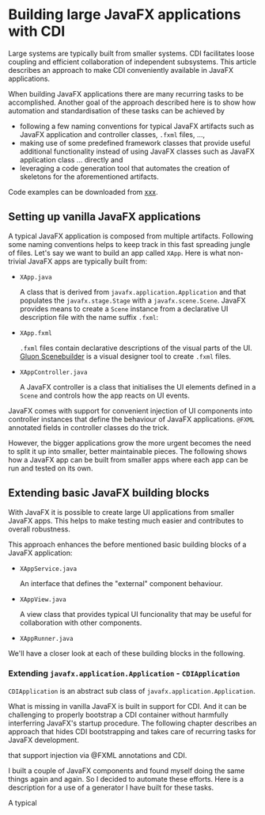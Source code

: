 # Building large JavaFX applications with CDI

Large systems are typically built from smaller systems. CDI facilitates loose coupling and efficient collaboration of independent subsystems. This article describes an approach to make CDI conveniently available in JavaFX applications.

When building JavaFX applications there are many recurring tasks to be accomplished. Another goal of the approach described here is to show how automation and standardisation of these tasks can be achieved by
* following a few naming conventions for typical JavaFX artifacts such as JavaFX application and controller classes, ```.fxml``` files, ...,
* making use of some predefined framework classes that provide useful additional functionality instead of using JavaFX classes such as JavaFX application class ... directly and
* leveraging a code generation tool that automates the creation of skeletons for the aforementioned artifacts.

Code examples can be downloaded from [xxx](xxx).

## Setting up vanilla JavaFX applications

A typical JavaFX application is composed from multiple artifacts. Following some naming conventions helps to keep track in this fast spreading jungle of files. Let's say we want to build an app called ```XApp```. Here is what non-trivial JavaFX apps are typically built from:

* ```XApp.java```

  A class that is derived from ```javafx.application.Application``` and that populates the ```javafx.stage.Stage``` with a ```javafx.scene.Scene```. JavaFX provides means to create a ```Scene``` instance from a declarative UI description file with the name suffix ```.fxml```: 

* ```XApp.fxml```
 
   ```.fxml``` files contain declarative descriptions of the visual parts of the UI. [Gluon Scenebuilder](https://gluonhq.com/products/scene-builder/) is a visual designer tool to create ```.fxml``` files.

* ```XAppController.java```

  A JavaFX controller is a class that initialises the UI elements defined in a ```Scene``` and controls how the app reacts on UI events.

JavaFX comes with support for convenient injection of UI components into controller instances that define the behaviour of JavaFX applications. ```@FXML``` annotated fields in controller classes do the trick. 

However, the bigger applications grow the more urgent becomes the need to split it up into smaller, better maintainable pieces. The following shows how a JavaFX app can be built from smaller apps where each app can be run and tested on its own.

## Extending basic JavaFX building blocks

With JavaFX it is possible to create large UI applications from smaller JavaFX apps. This helps to make testing much easier and contributes to overall robustness.

This approach enhances the before mentioned basic building blocks of a JavaFX application:

* ```XAppService.java```

  An interface that defines the "external" component behaviour.

* ```XAppView.java```

  A view class that provides typical UI funcionality that may be useful for collaboration with other components.

* ```XAppRunner.java```

We'll have a closer look at each of these building blocks in the following.

### Extending ```javafx.application.Application``` -  ```CDIApplication```

```CDIApplication``` is an abstract sub class of ```javafx.application.Application```.


What is missing in vanilla JavaFX is built in support for CDI. And it can be challenging to properly bootstrap a CDI container without harmfully interferring JavaFX's startup procedure. The following chapter describes an approach that hides CDI bootstrapping and takes care of recurring tasks for JavaFX development.

that support injection via @FXML annotations and CDI.

I built a couple of JavaFX components and found myself doing the same things again and again. So I decided to automate these efforts. Here is a description for a use of a generator I have built for these tasks.

A typical 